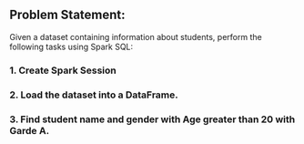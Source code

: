 ## Problem Statement:
Given a dataset containing information about students, perform the following tasks using Spark SQL:

### 1. Create Spark Session

### 2. Load the dataset into a DataFrame.

### 3. Find student name and gender with Age greater than 20 with Garde A.